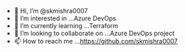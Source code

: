 - 👋 Hi, I’m @skmishra0007
- 👀 I’m interested in ...Azure DevOps
- 🌱 I’m currently learning ...Terraform
- 💞️ I’m looking to collaborate on ...Azure DevOps project
- 📫 How to reach me ...https://github.com/skmishra0007

<!---
skmishra0007/skmishra0007 is a ✨ special ✨ repository because its `README.md` (this file) appears on your GitHub profile.
You can click the Preview link to take a look at your changes.
--->
